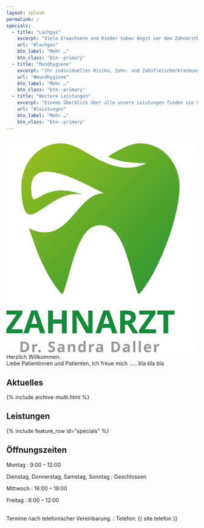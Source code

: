 ```yaml
---
layout: splash
permalink: /
specials:
  - title: "Lachgas"
    excerpt: "Viele Erwachsene und Kinder haben Angst vor dem Zahnarztbesuch oder sind sehr angespannt und verkrampft während der Behandlung. Eine Sedierung (Beruhigung bei vollem Bewusstsein) auf der Basis von Lachgas hilft Ihnen beim Entspannen, ebenso gegen Schmerz und Würgereiz."
    url: "#lachgas"
    btn_label: "Mehr …"
    btn_class: "btn--primary"
  - title: "Mundhygiene"
    excerpt: "Ihr individuelles Risiko, Zahn- und Zahnfleischerkrankungen zu entwickeln, wird im Rahmen des Prophylaxe - Check-ups erfasst. Mit schonenden Verfahren werden hartnäckige Zahnbeläge, Zahnstein und Verfärbungen gründlich entfernt ..."
    url: "#mundhygiene"
    btn_label: "Mehr …"
    btn_class: "btn--primary"
  - title: "Weitere Leistungen"
    excerpt: "Einene Überblick über alle unsere Leistungen finden sie hier ..."
    url: "#leistungen"
    btn_label: "Mehr …"
    btn_class: "btn--primary"
---
```

<br/>
<div class="intro">
<img class="logo" alt="Dr. Sandra Oppeneiger" src="/assets/images/logo.svg">Herzlich Willkommen.<br />
Liebe Patientinnen und Patienten, ich freue mich ..... bla bla bla
</div>

<div class="clear"></div>

## Aktuelles
<!--{% for post in site.posts limit: 3 %}
  {% include archive-single.html %}
{% endfor %}-->
{% include archive-multi.html %}

## Leistungen
{% include feature_row id="specials" %}

## Öffnungszeiten
Montag
:   9:00 – 12:00

Dienstag, Donnerstag, Samstag, Sonntag
:   Geschlossen

Mittwoch
:   16:00 – 19:00

Freitag
:   8:00 – 12:00

<br />
Termine nach telefonischer Vereinbarung.
:   Telefon: {{ site.telefon }}